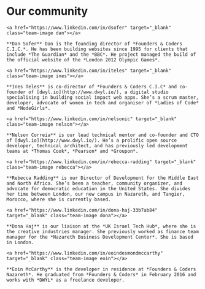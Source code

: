 # Our community

<div class="about-management">

	<a href="https://www.linkedin.com/in/dsofer" target="_blank" class="team-image dan"></a>

	**Dan Sofer** Dan is the founding director of *Founders & Coders C.I.C.*. He has been building websites since 1995 for clients that include *The Guardian* and the *BBC*. He project managed the build of the official website of the *London 2012 Olympic Games*.

	<a href="https://www.linkedin.com/in/iteles" target="_blank" class="team-image ines"></a>

	**Ines Teles** is co-director of *Founders & Coders C.I.C* and co-founder of [dwyl.io](http://www.dwyl.io/), a digital studio specialising in building social impact web apps. She’s a scrum master, developer, advocate of women in tech and organiser of *Ladies of Code* and *NodeGirls*.

	<a href="https://www.linkedin.com/in/nelsonic" target="_blank" class="team-image nelson"></a>

	**Nelson Correia** is our lead technical mentor and co-founder and CTO of [dwyl.io](http://www.dwyl.io/). He’s a prolific open source developer, technical architect, and has previously led development teams at *Thomas Cook*, *Pearson* and *Groupon*.

	<a href="https://www.linkedin.com/in/rebecca-radding" target="_blank" class="team-image rebecca"></a>

	**Rebecca Radding** is our Director of Development for the Middle East and North Africa. She’s been a teacher, community organizer, and advocate for democratic education in the United States. She divides her time between London, our new campus in Nazareth, and Tangier, Morocco, where she is currently based.

	<a href="https://www.linkedin.com/in/dona-haj-33b7ab84" target="_blank" class="team-image dona"></a>

	**Dona Haj** is our liaison at the *UK Israel Tech Hub*, where she is the creative industries manager. She previously worked as finance team manager for the *Nazareth Business Development Center*. She is based in London.

	<a href="https://www.linkedin.com/in/eoindesmondmccarthy" target="_blank" class="team-image eoin"></a>

	**Eoin McCarthy** is the developer in residence at *Founders & Coders Nazareth*. He graduated from *Founders & Coders* in February 2016 and works with *DWYL* as a freelance developer.

</div>
